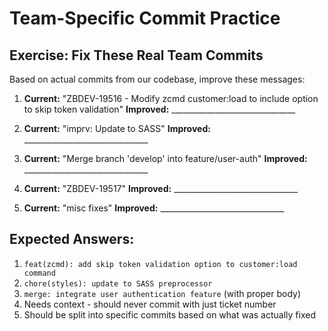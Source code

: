 # Team-Specific Commit Practice

## Exercise: Fix These Real Team Commits

Based on actual commits from our codebase, improve these messages:

1. **Current:** "ZBDEV-19516 - Modify zcmd customer:load to include option to skip token validation"
   **Improved:** _______________________________

2. **Current:** "imprv: Update to SASS"
   **Improved:** _______________________________

3. **Current:** "Merge branch 'develop' into feature/user-auth"
   **Improved:** _______________________________

4. **Current:** "ZBDEV-19517"
   **Improved:** _______________________________

5. **Current:** "misc fixes"
   **Improved:** _______________________________

## Expected Answers:
1. `feat(zcmd): add skip token validation option to customer:load command`
2. `chore(styles): update to SASS preprocessor`
3. `merge: integrate user authentication feature` (with proper body)
4. Needs context - should never commit with just ticket number
5. Should be split into specific commits based on what was actually fixed
